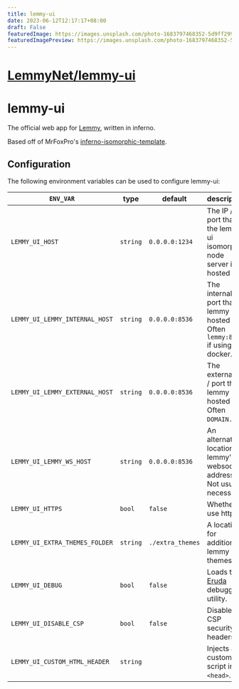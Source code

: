 ```yaml
---
title: lemmy-ui
date: 2023-06-12T12:17:17+08:00
draft: False
featuredImage: https://images.unsplash.com/photo-1683797468352-5d9ff29954be?ixid=M3w0NjAwMjJ8MHwxfHJhbmRvbXx8fHx8fHx8fDE2ODY1NDMzMDR8&ixlib=rb-4.0.3
featuredImagePreview: https://images.unsplash.com/photo-1683797468352-5d9ff29954be?ixid=M3w0NjAwMjJ8MHwxfHJhbmRvbXx8fHx8fHx8fDE2ODY1NDMzMDR8&ixlib=rb-4.0.3
---
```


# [LemmyNet/lemmy-ui](https://github.com/LemmyNet/lemmy-ui)

# lemmy-ui

The official web app for [Lemmy](https://github.com/LemmyNet/lemmy), written in inferno.

Based off of MrFoxPro's [inferno-isomorphic-template](https://github.com/MrFoxPro/inferno-isomorphic-template).

## Configuration

The following environment variables can be used to configure lemmy-ui:

| `ENV_VAR`                      | type     | default          | description                                                                         |
| ------------------------------ | -------- | ---------------- | ----------------------------------------------------------------------------------- |
| `LEMMY_UI_HOST`                | `string` | `0.0.0.0:1234`   | The IP / port that the lemmy-ui isomorphic node server is hosted at.                |
| `LEMMY_UI_LEMMY_INTERNAL_HOST` | `string` | `0.0.0.0:8536`   | The internal IP / port that lemmy is hosted at. Often `lemmy:8536` if using docker. |
| `LEMMY_UI_LEMMY_EXTERNAL_HOST` | `string` | `0.0.0.0:8536`   | The external IP / port that lemmy is hosted at. Often `DOMAIN.TLD`.                 |
| `LEMMY_UI_LEMMY_WS_HOST`       | `string` | `0.0.0.0:8536`   | An alternate location for lemmy's websocket address. Not usually necessary.         |
| `LEMMY_UI_HTTPS`               | `bool`   | `false`          | Whether to use https.                                                               |
| `LEMMY_UI_EXTRA_THEMES_FOLDER` | `string` | `./extra_themes` | A location for additional lemmy css themes.                                         |
| `LEMMY_UI_DEBUG`               | `bool`   | `false`          | Loads the [Eruda](https://github.com/liriliri/eruda) debugging utility.             |
| `LEMMY_UI_DISABLE_CSP`         | `bool`   | `false`          | Disables CSP security headers                                                       |
| `LEMMY_UI_CUSTOM_HTML_HEADER`  | `string` |                  | Injects a custom script into `<head>`.                                              |
